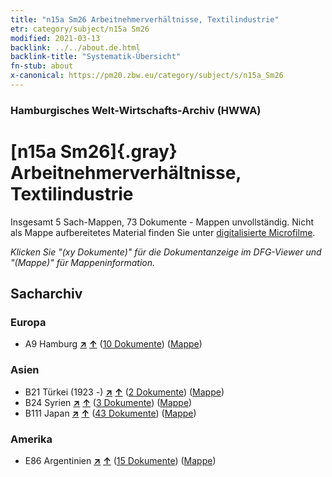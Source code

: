 ```yaml
---
title: "n15a Sm26 Arbeitnehmerverhältnisse, Textilindustrie"
etr: category/subject/n15a Sm26
modified: 2021-03-13
backlink: ../../about.de.html
backlink-title: "Systematik-Übersicht"
fn-stub: about
x-canonical: https://pm20.zbw.eu/category/subject/s/n15a_Sm26
---
```


### Hamburgisches Welt-Wirtschafts-Archiv (HWWA)
# [n15a Sm26]{.gray}&#8201; Arbeitnehmerverhältnisse, Textilindustrie&#160; 




Insgesamt 5 Sach-Mappen, 73 Dokumente - Mappen unvollständig.
Nicht als Mappe aufbereitetes Material finden Sie unter [digitalisierte Microfilme](/film/h1_sh.de.html).

_Klicken Sie "(xy Dokumente)" für die Dokumentanzeige im DFG-Viewer und "(Mappe)" für Mappeninformation._

## Sacharchiv




### Europa

- A9 Hamburg [**&nearr;**](../../../geo/i/140905/about.de.html "Hamburg (alle Mappen)") [**&uarr;**](../../../geo/about.de.html#A9 "Ländersystematik") (<a href="https://pm20.zbw.eu/dfgview/sh/140905,145232" title="über: Hamburg : Arbeitnehmerverhältnisse, Textilindustrie" target="_blank">10 Dokumente</a>) ([Mappe](../../../../folder/sh/1409xx/140905/1452xx/145232/about.de.html))

### Asien

- B21 Türkei (1923 -) [**&nearr;**](../../../geo/i/141111/about.de.html "Türkei (1923 -) (alle Mappen)") [**&uarr;**](../../../geo/about.de.html#B21 "Ländersystematik") (<a href="https://pm20.zbw.eu/dfgview/sh/141111,145232" title="über: Türkei (1923 -) : Arbeitnehmerverhältnisse, Textilindustrie" target="_blank">2 Dokumente</a>) ([Mappe](../../../../folder/sh/1411xx/141111/1452xx/145232/about.de.html))
- B24 Syrien [**&nearr;**](../../../geo/i/141114/about.de.html "Syrien (alle Mappen)") [**&uarr;**](../../../geo/about.de.html#B24 "Ländersystematik") (<a href="https://pm20.zbw.eu/dfgview/sh/141114,145232" title="über: Syrien : Arbeitnehmerverhältnisse, Textilindustrie" target="_blank">3 Dokumente</a>) ([Mappe](../../../../folder/sh/1411xx/141114/1452xx/145232/about.de.html))
- B111 Japan [**&nearr;**](../../../geo/i/141272/about.de.html "Japan (alle Mappen)") [**&uarr;**](../../../geo/about.de.html#B111 "Ländersystematik") (<a href="https://pm20.zbw.eu/dfgview/sh/141272,145232" title="über: Japan : Arbeitnehmerverhältnisse, Textilindustrie" target="_blank">43 Dokumente</a>) ([Mappe](../../../../folder/sh/1412xx/141272/1452xx/145232/about.de.html))

### Amerika

- E86 Argentinien [**&nearr;**](../../../geo/i/141692/about.de.html "Argentinien (alle Mappen)") [**&uarr;**](../../../geo/about.de.html#E86 "Ländersystematik") (<a href="https://pm20.zbw.eu/dfgview/sh/141692,145232" title="über: Argentinien : Arbeitnehmerverhältnisse, Textilindustrie" target="_blank">15 Dokumente</a>) ([Mappe](../../../../folder/sh/1416xx/141692/1452xx/145232/about.de.html))


